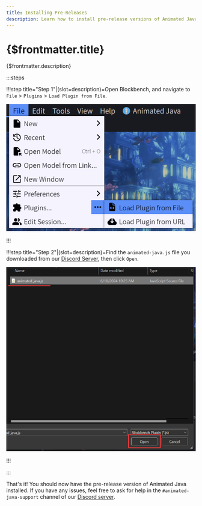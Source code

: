 ```yaml
---
title: Installing Pre-Releases
description: Learn how to install pre-release versions of Animated Java.
---
```


# {$frontmatter.title}

{$frontmatter.description}

:::steps

!!!step title="Step 1"|(slot=description)=Open Blockbench, and navigate to `File` > `Plugins` > `Load Plugin from File`.

![pre-release-step1](/img/steps/pre-release/1.png)

!!!

!!!step title="Step 2"|(slot=description)=Find the `animated-java.js` file you downloaded from our [Discord Server](/discord), then click `Open`.

![pre-release-step2](/img/steps/pre-release/2.png)

!!!

:::

That's it! You should now have the pre-release version of Animated Java installed. If you have any issues, feel free to ask for help in the `#animated-java-support` channel of our [Discord server](/discord).
